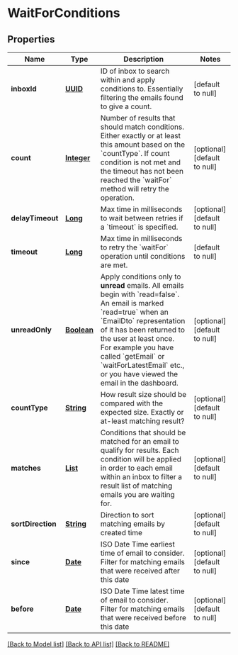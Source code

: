 # WaitForConditions
## Properties

Name | Type | Description | Notes
------------ | ------------- | ------------- | -------------
**inboxId** | [**UUID**](UUID) | ID of inbox to search within and apply conditions to. Essentially filtering the emails found to give a count. | [default to null]
**count** | [**Integer**](integer) | Number of results that should match conditions. Either exactly or at least this amount based on the &#x60;countType&#x60;. If count condition is not met and the timeout has not been reached the &#x60;waitFor&#x60; method will retry the operation. | [optional] [default to null]
**delayTimeout** | [**Long**](long) | Max time in milliseconds to wait between retries if a &#x60;timeout&#x60; is specified. | [optional] [default to null]
**timeout** | [**Long**](long) | Max time in milliseconds to retry the &#x60;waitFor&#x60; operation until conditions are met. | [default to null]
**unreadOnly** | [**Boolean**](boolean) | Apply conditions only to **unread** emails. All emails begin with &#x60;read&#x3D;false&#x60;. An email is marked &#x60;read&#x3D;true&#x60; when an &#x60;EmailDto&#x60; representation of it has been returned to the user at least once. For example you have called &#x60;getEmail&#x60; or &#x60;waitForLatestEmail&#x60; etc., or you have viewed the email in the dashboard. | [optional] [default to null]
**countType** | [**String**](string) | How result size should be compared with the expected size. Exactly or at-least matching result? | [optional] [default to null]
**matches** | [**List**](MatchOption) | Conditions that should be matched for an email to qualify for results. Each condition will be applied in order to each email within an inbox to filter a result list of matching emails you are waiting for. | [optional] [default to null]
**sortDirection** | [**String**](string) | Direction to sort matching emails by created time | [optional] [default to null]
**since** | [**Date**](DateTime) | ISO Date Time earliest time of email to consider. Filter for matching emails that were received after this date | [optional] [default to null]
**before** | [**Date**](DateTime) | ISO Date Time latest time of email to consider. Filter for matching emails that were received before this date | [optional] [default to null]

[[Back to Model list]](../README#documentation-for-models) [[Back to API list]](../README#documentation-for-api-endpoints) [[Back to README]](../README)

